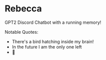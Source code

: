 # Rebecca
GPT2 Discord Chatbot with a running memory!

Notable Quotes: 
  - There's a bird hatching inside my brain!
  - In the future I am the only one left
  - 🤔

